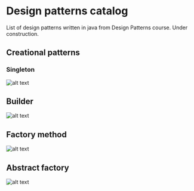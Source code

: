 # Design patterns catalog

List of design patterns written in java from Design Patterns course. Under construction.

## Creational patterns

### Singleton
![alt text](https://github.com/Ramonrune/design-patterns-catalog/blob/master/Singleton/SINGLETON.JPG?raw=true)


## Builder
![alt text](https://github.com/Ramonrune/design-patterns-catalog/blob/master/Builder/BUILDER.JPG?raw=true)

## Factory method
![alt text](https://github.com/Ramonrune/design-patterns-catalog/blob/master/Factory-method/FACTORY_METHOD.JPG?raw=true)

## Abstract factory
![alt text](https://github.com/Ramonrune/design-patterns-catalog/blob/master/Abstract-factory/ABSTRACT-FACTORY.JPG?raw=true)

